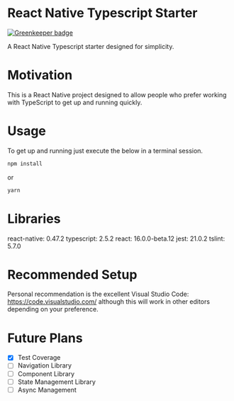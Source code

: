 React Native Typescript Starter
====

[![Greenkeeper badge](https://badges.greenkeeper.io/admmasters/react-native-typescript-starter.svg)](https://greenkeeper.io/)

A React Native Typescript starter designed for simplicity.

Motivation
====
This is a React Native project designed to allow people who prefer working with TypeScript to get up and running
quickly.

Usage
====
To get up and running just execute the below in a terminal session.

```javascript
npm install
```
or

```javascript
yarn
```

Libraries
===
react-native: 0.47.2
typescript: 2.5.2
react: 16.0.0-beta.12
jest: 21.0.2
tslint: 5.7.0

Recommended Setup
====
Personal recommendation is the excellent Visual Studio Code: https://code.visualstudio.com/ although this will work in
other editors depending on your preference.

Future Plans
====

- [x] Test Coverage
- [ ] Navigation Library
- [ ] Component Library
- [ ] State Management Library
- [ ] Async Management

